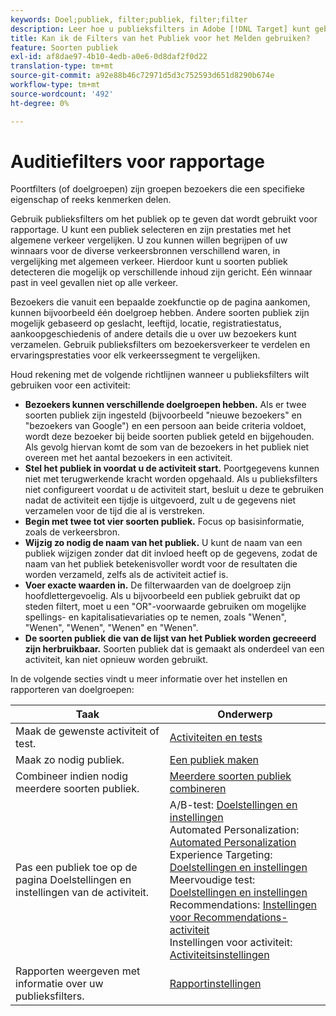 ```yaml
---
keywords: Doel;publiek, filter;publiek, filter;filter
description: Leer hoe u publieksfilters in Adobe [!DNL Target] kunt gebruiken om gegevens weer te geven van groepen bezoekers die een specifieke eigenschap of een reeks kenmerken delen.
title: Kan ik de Filters van het Publiek voor het Melden gebruiken?
feature: Soorten publiek
exl-id: af8dae97-4b10-4edb-a0e6-0d8daf2f0d22
translation-type: tm+mt
source-git-commit: a92e88b46c72971d5d3c752593d651d8290b674e
workflow-type: tm+mt
source-wordcount: '492'
ht-degree: 0%

---
```


# Auditiefilters voor rapportage

Poortfilters (of doelgroepen) zijn groepen bezoekers die een specifieke eigenschap of reeks kenmerken delen.

Gebruik publieksfilters om het publiek op te geven dat wordt gebruikt voor rapportage. U kunt een publiek selecteren en zijn prestaties met het algemene verkeer vergelijken. U zou kunnen willen begrijpen of uw winnaars voor de diverse verkeersbronnen verschillend waren, in vergelijking met algemeen verkeer. Hierdoor kunt u soorten publiek detecteren die mogelijk op verschillende inhoud zijn gericht. Eén winnaar past in veel gevallen niet op alle verkeer.

Bezoekers die vanuit een bepaalde zoekfunctie op de pagina aankomen, kunnen bijvoorbeeld één doelgroep hebben. Andere soorten publiek zijn mogelijk gebaseerd op geslacht, leeftijd, locatie, registratiestatus, aankoopgeschiedenis of andere details die u over uw bezoekers kunt verzamelen. Gebruik publieksfilters om bezoekersverkeer te verdelen en ervaringsprestaties voor elk verkeerssegment te vergelijken.

Houd rekening met de volgende richtlijnen wanneer u publieksfilters wilt gebruiken voor een activiteit:

* **Bezoekers kunnen verschillende doelgroepen hebben.** Als er twee soorten publiek zijn ingesteld (bijvoorbeeld &quot;nieuwe bezoekers&quot; en &quot;bezoekers van Google&quot;) en een persoon aan beide criteria voldoet, wordt deze bezoeker bij beide soorten publiek geteld en bijgehouden. Als gevolg hiervan komt de som van de bezoekers in het publiek niet overeen met het aantal bezoekers in een activiteit.
* **Stel het publiek in voordat u de activiteit start.** Poortgegevens kunnen niet met terugwerkende kracht worden opgehaald. Als u publieksfilters niet configureert voordat u de activiteit start, besluit u deze te gebruiken nadat de activiteit een tijdje is uitgevoerd, zult u de gegevens niet verzamelen voor de tijd die al is verstreken.
* **Begin met twee tot vier soorten publiek.** Focus op basisinformatie, zoals de verkeersbron.
* **Wijzig zo nodig de naam van het publiek.** U kunt de naam van een publiek wijzigen zonder dat dit invloed heeft op de gegevens, zodat de naam van het publiek betekenisvoller wordt voor de resultaten die worden verzameld, zelfs als de activiteit actief is.
* **Voer exacte waarden in.** De filterwaarden van de doelgroep zijn hoofdlettergevoelig. Als u bijvoorbeeld een publiek gebruikt dat op steden filtert, moet u een &quot;OR&quot;-voorwaarde gebruiken om mogelijke spellings- en kapitalisatievariaties op te nemen, zoals &quot;Wenen&quot;, &quot;Wenen&quot;, &quot;Wenen&quot;, &quot;Wenen&quot; en &quot;Wenen&quot;.
* **De soorten publiek die van de lijst van het Publiek worden gecreeerd zijn herbruikbaar.** Soorten publiek dat is gemaakt als onderdeel van een activiteit, kan niet opnieuw worden gebruikt.

In de volgende secties vindt u meer informatie over het instellen en rapporteren van doelgroepen:

| Taak | Onderwerp |
|--- |--- |
| Maak de gewenste activiteit of test. | [Activiteiten en tests](/help/c-intro/target-key-concepts.md) |
| Maak zo nodig publiek. | [Een publiek maken](/help/c-target/c-audiences/create-audience.md) |
| Combineer indien nodig meerdere soorten publiek. | [Meerdere soorten publiek combineren](/help/c-target/combining-multiple-audiences.md) |
| Pas een publiek toe op de pagina Doelstellingen en instellingen van de activiteit. | A/B-test: [Doelstellingen en instellingen](/help/c-activities/t-test-ab/t-test-create-ab/ab-goals-and-settings.md)<br>Automated Personalization:  [Automated Personalization](/help/c-activities/t-automated-personalization/automated-personalization.md)<br>Experience Targeting: [Doelstellingen en instellingen](/help/c-activities/t-experience-target/t-xt-create/xt-goals-and-settings.md)<br>Meervoudige test:  [Doelstellingen en instellingen](/help/c-activities/c-multivariate-testing/t-create-multivariate-test/goals-and-settings.md)<br>Recommendations: [Instellingen voor Recommendations-activiteit](/help/c-recommendations/t-create-recs-activity/recs-activity-settings.md)<br>Instellingen voor activiteit: [Activiteitsinstellingen](/help/c-activities/activity-settings.md) |
| Rapporten weergeven met informatie over uw publieksfilters. | [Rapportinstellingen](/help/c-reports/c-report-settings/report-settings.md) |
